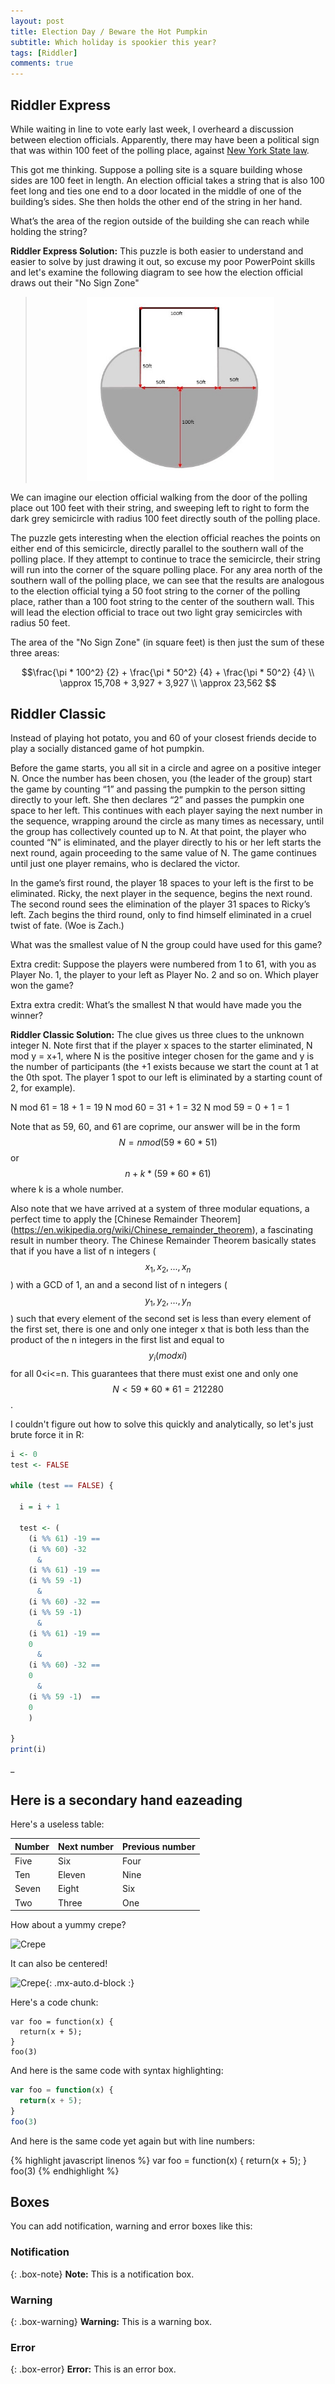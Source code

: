 ```yaml
---
layout: post
title: Election Day / Beware the Hot Pumpkin
subtitle: Which holiday is spookier this year?
tags: [Riddler]
comments: true
---
```


## Riddler Express

While waiting in line to vote early last week, I overheard a discussion between election officials. Apparently, there may have been a political sign that was within 100 feet of the polling place, against [New York State law](https://www.nysenate.gov/legislation/laws/EDN/2031-A).

This got me thinking. Suppose a polling site is a square building whose sides are 100 feet in length. An election official takes a string that is also 100 feet long and ties one end to a door located in the middle of one of the building’s sides. She then holds the other end of the string in her hand.

What’s the area of the region outside of the building she can reach while holding the string?
 
**Riddler Express Solution:**
This puzzle is both easier to understand and easier to solve by just drawing it out, so excuse my poor PowerPoint skills and let's examine the following diagram to see how the election official draws out their "No Sign Zone"

><center><img src="/images/RiddlerVotingCircle.jpg" alt="No Sign Zone" style="width: 300px"/></center>

We can imagine our election official walking from the door of the polling place out 100 feet with their string, and sweeping left to right to form the dark grey semicircle with radius 100 feet directly south of the polling place.

The puzzle gets interesting when the election official reaches the points on either end of this semicircle, directly parallel to the southern wall of the polling place. If they attempt to continue to trace the semicircle, their string will run into the corner of the square polling place. For any area north of the southern wall of the polling place, we can see that the results are analogous to the election official tying a 50 foot string to the corner of the polling place, rather than a 100 foot string to the center of the southern wall. This will lead the election official to trace out two light gray semicircles with radius 50 feet.

The area of the "No Sign Zone" (in square feet) is then just the sum of these three areas:

$$\frac{\pi * 100^2} {2} + \frac{\pi * 50^2} {4} + \frac{\pi * 50^2} {4} \\
\approx 15,708 + 3,927 + 3,927 \\
\approx 23,562  $$


## Riddler Classic
Instead of playing hot potato, you and 60 of your closest friends decide to play a socially distanced game of hot pumpkin.

Before the game starts, you all sit in a circle and agree on a positive integer N. Once the number has been chosen, you (the leader of the group) start the game by counting “1” and passing the pumpkin to the person sitting directly to your left. She then declares “2” and passes the pumpkin one space to her left. This continues with each player saying the next number in the sequence, wrapping around the circle as many times as necessary, until the group has collectively counted up to N. At that point, the player who counted “N” is eliminated, and the player directly to his or her left starts the next round, again proceeding to the same value of N. The game continues until just one player remains, who is declared the victor.

In the game’s first round, the player 18 spaces to your left is the first to be eliminated. Ricky, the next player in the sequence, begins the next round. The second round sees the elimination of the player 31 spaces to Ricky’s left. Zach begins the third round, only to find himself eliminated in a cruel twist of fate. (Woe is Zach.)

What was the smallest value of N the group could have used for this game?

Extra credit: Suppose the players were numbered from 1 to 61, with you as Player No. 1, the player to your left as Player No. 2 and so on. Which player won the game?

Extra extra credit: What’s the smallest N that would have made you the winner?

**Riddler Classic Solution:**
The clue gives us three clues to the unknown integer N. Note first that if the player x spaces to the starter eliminated, N mod y = x+1, where N is the positive integer chosen for the game and y is the number of participants (the +1 exists because we start the count at 1 at the 0th spot. The player 1 spot to our left is eliminated by a starting count of 2, for example).

N mod 61 = 18 + 1 = 19
N mod 60 = 31 + 1 = 32
N mod 59 = 0 + 1 = 1

Note that as 59, 60, and 61 are coprime, our answer will be in the form $$ N = n mod(59*60*51) $$ or $$ n + k*(59*60*61)$$ where k is a whole number.

Also note that we have arrived at a system of three modular equations, a perfect time to apply the [Chinese Remainder Theorem] (https://en.wikipedia.org/wiki/Chinese_remainder_theorem), a fascinating result in number theory. The Chinese Remainder Theorem basically states that if you have a list of n integers ($$x_{1}, x_{2}, ..., x_{n}$$) with a GCD of 1, an and a second list of n integers ($$y_{1}, y_{2}, ..., y_{n}$$) such that every element of the second set is less than every element of the first set, there is one and only one integer x that is both less than the product of the n integers in the first list and equal to $$y_{i}(mod x{i})$$ for all 0<i<=n. This guarantees that there must exist one and only one $$ N < 59*60*61 = 212280 $$.

I couldn't figure out how to solve this quickly and analytically, so let's just brute force it in R:
```R
i <- 0
test <- FALSE

while (test == FALSE) {
  
  i = i + 1
  
  test <- (
    (i %% 61) -19 ==
    (i %% 60) -32
      &
    (i %% 61) -19 ==
    (i %% 59 -1) 
      &
    (i %% 60) -32 ==
    (i %% 59 -1)  
      &
    (i %% 61) -19 ==
    0
      &
    (i %% 60) -32 ==
    0
      &
    (i %% 59 -1)  ==
    0
    )

}
print(i)
```



_
## Here is a secondary hand eazeading

Here's a useless table:

| Number | Next number | Previous number |
| :------ |:--- | :--- |
| Five | Six | Four |
| Ten | Eleven | Nine |
| Seven | Eight | Six |
| Two | Three | One |


How about a yummy crepe?

![Crepe](https://s3-media3.fl.yelpcdn.com/bphoto/cQ1Yoa75m2yUFFbY2xwuqw/348s.jpg)

It can also be centered!

![Crepe](https://s3-media3.fl.yelpcdn.com/bphoto/cQ1Yoa75m2yUFFbY2xwuqw/348s.jpg){: .mx-auto.d-block :}

Here's a code chunk:

~~~
var foo = function(x) {
  return(x + 5);
}
foo(3)
~~~

And here is the same code with syntax highlighting:

```javascript
var foo = function(x) {
  return(x + 5);
}
foo(3)
```

And here is the same code yet again but with line numbers:

{% highlight javascript linenos %}
var foo = function(x) {
  return(x + 5);
}
foo(3)
{% endhighlight %}

## Boxes
You can add notification, warning and error boxes like this:

### Notification

{: .box-note}
**Note:** This is a notification box.

### Warning

{: .box-warning}
**Warning:** This is a warning box.

### Error

{: .box-error}
**Error:** This is an error box.
